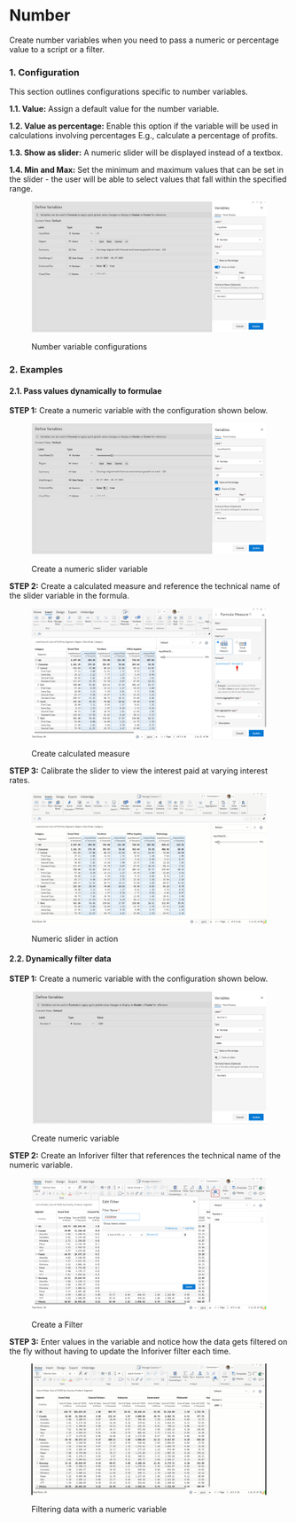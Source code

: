 # Number

Create number variables when you need to pass a numeric or percentage value to a script or a filter.

### 1. Configuration <a href="#id-1.-configuration" id="id-1.-configuration"></a>

This section outlines configurations specific to number variables.

**1.1. Value:** Assign a default value for the number variable.&#x20;

**1.2. Value as percentage:** Enable this option if the variable will be used in calculations involving percentages E.g., calculate a percentage of profits.

**1.3. Show as slider:** A numeric slider will be displayed instead of a textbox.

**1.4. Min and Max:** Set the minimum and maximum values that can be set in the slider - the user will be able to select values that fall within the specified range.

<figure><img src="../../../.gitbook/assets/image (3) (1).png" alt=""><figcaption><p>Number variable configurations</p></figcaption></figure>

### 2. Examples <a href="#id-2.-examples" id="id-2.-examples"></a>

#### **2.1. Pass values dynamically to formulae**

**STEP 1:** Create a numeric variable with the configuration shown below.

<figure><img src="../../../.gitbook/assets/image (1) (1) (1).png" alt=""><figcaption><p>Create a numeric slider variable</p></figcaption></figure>

**STEP 2:** Create a calculated measure and reference the technical name of the slider variable in the formula.

<figure><img src="../../../.gitbook/assets/image (2) (1) (1).png" alt=""><figcaption><p>Create calculated measure </p></figcaption></figure>

**STEP 3:** Calibrate the slider to view the interest paid at varying interest rates.

<figure><img src="../../../.gitbook/assets/Untitled Project (2).gif" alt=""><figcaption><p>Numeric slider in action</p></figcaption></figure>

#### **2.2. Dynamically filter data**&#x20;

**STEP 1:** Create a numeric variable with the configuration shown below.

<figure><img src="../../../.gitbook/assets/image (3) (1) (1).png" alt=""><figcaption><p>Create numeric variable</p></figcaption></figure>

**STEP 2:** Create an Inforiver filter that references the technical name of the numeric variable.

<figure><img src="../../../.gitbook/assets/image (4).png" alt=""><figcaption><p>Create a Filter</p></figcaption></figure>

**STEP 3:** Enter values in the variable and notice how the data gets filtered on the fly without having to update the Inforiver filter each time.

<figure><img src="../../../.gitbook/assets/Untitled Project (14).gif" alt=""><figcaption><p>Filtering data with a numeric variable</p></figcaption></figure>
